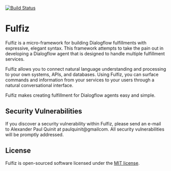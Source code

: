 [![Build Status](https://travis-ci.org/apquinit/irene-fulfillment-server.svg?branch=master)](https://travis-ci.org/apquinit/irene-fulfillment-server)

# Fulfiz

Fulfiz is a micro-framework for building Dialogflow fulfillments with expressive, elegant syntax. This framework attempts to take the pain out in developing a Dialogflow agent that is designed to handle multiple fulfillment services.

Fulfiz allows you to connect natural language understanding and processing to your own systems, APIs, and databases. Using Fulfiz, you can surface commands and information from your services to your users through a natural conversational interface.

Fulfiz makes creating fulfillment for Dialogflow agents easy and simple.

## Security Vulnerabilities

If you discover a security vulnerability within Fulfiz, please send an e-mail to Alexander Paul Quinit at paulquinit@gmailcom. All security vulnerabilities will be promptly addressed.

## License

Fulfiz is open-sourced software licensed under the [MIT license](https://opensource.org/licenses/MIT).